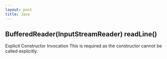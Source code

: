```yaml
---
layout: post
title: Java
---
```


## BufferedReader(InputStreamReader) readLine()

 Explicit Constructor Invocation
This is required as the constructor cannot be called explicitly.
<!--stackedit_data:
eyJoaXN0b3J5IjpbMTUxNDk5MjEwNyw1MDI1NDk4NDUsMTgxMD
gyMDE5Ml19
-->